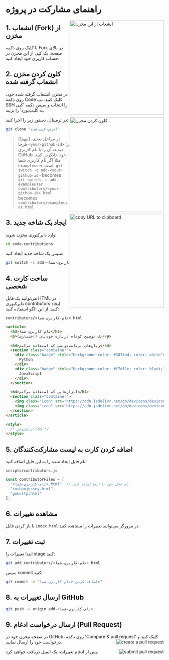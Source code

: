 
# راهنمای مشارکت در پروژه

<img align="right" width="300" src="https://firstcontributions.github.io/assets/Readme/fork.png" alt="انشعاب از این مخزن" />

## 1. انشعاب (Fork) از مخزن

با کلیک روی دکمه Fork در بالای صفحه، یک کپی از این مخزن در حساب کاربری خود ایجاد کنید.

## 2. کلون کردن مخزن انشعاب گرفته شده

در مخزن انشعاب گرفته شده خود، روی دکمه Code کلیک کنید. تب SSH را انتخاب و سپس دکمه 'کپی به کلیپ‌بورد' را بزنید.

<img align="right" width="300" src="https://firstcontributions.github.io/assets/Readme/clone.png" alt="کلون کردن مخزن" />
در ترمینال، دستور زیر را اجرا کنید:

```bash
git clone "آدرس-کپی-شده"
```

> [!مهم]
> در مراحل بعدی، هرجا `<your-github-id>` را دیدید، آن را با نام کاربری GitHub خود جایگزین کنید.
> مثلاً اگر نام کاربری شما `exampleuser` است:
> `git switch -c add-<your-github-id>` becomes `git switch -c add-exampleuser`  
> `contributors/<your-github-id>.html` becomes `contributors/exampleuser.html`

<img align="right" width="300" src="https://firstcontributions.github.io/assets/Readme/copy-to-clipboard.png" alt="copy URL to clipboard" />

## 3. ایجاد یک شاخه جدید

وارد دایرکتوری مخزن شوید:

```bash
cd code-contributions
```

سپس یک شاخه جدید ایجاد کنید:

```bash
git switch -c add-<نام-کاربری-شما>
```

## 4. ساخت کارت شخصی

می‌توانید یک فایل HTML در دایرکتوری contributors ایجاد کنید. از این الگو استفاده کنید:

`contributors/<نام-کاربری-شما>.html`
```html
<article>
  <h3>نام کاربری شما</h3>
  <p>یک توضیح کوتاه درباره خودتان (اختیاری)</p>
  
  <h4>زبان‌های برنامه‌نویسی که استفاده می‌کنم</h4>
  <section class="container">
    <div class="badge" style="background-color: #3874a4; color: white">
      Python
    </div>
    <div class="badge" style="background-color: #f7df1e; color: black;">
      JavaScript
    </div>
  </section>

  <h4>ابزارهایی که استفاده می‌کنم</h4>
  <section class="container">
    <img class="icon" src="https://cdn.jsdelivr.net/gh/devicons/devicon@latest/icons/bash/bash-original.svg" />
    <img class="icon" src="https://cdn.jsdelivr.net/gh/devicons/devicon@latest/icons/linux/linux-original.svg" />
  </section>
</article>

<style>
  /* استایل‌های CSS */
</style>
```

## 5. اضافه کردن کارت به لیست مشارکت‌کنندگان

نام فایل ایجاد شده را به این فایل اضافه کنید:

`scripts/contributors.js`
```js
const contributorFiles = [
  "<نام-کاربری-شما>.html", // نام فایل خود را اینجا اضافه کنید
  "roshanjossey.html",
  "gokultp.html"
];
```

## 6. مشاهده تغییرات

با باز کردن فایل `index.html` در مرورگر می‌توانید تغییرات را مشاهده کنید.

## 7. ثبت تغییرات

ابتدا تغییرات را stage کنید:

```bash
git add contributors/<نام-کاربری-شما>.html
```

سپس commit کنید:

```bash
git commit -m "اضافه کردن <نام-کاربری-شما>"
```

## 8. ارسال تغییرات به GitHub

```bash
git push -u origin add-<نام-کاربری-شما>
```

## 9. ارسال درخواست ادغام (Pull Request)

در صفحه مخزن خود در GitHub، روی دکمه 'Compare & pull request' کلیک کنید و درخواست خود را ارسال نمایید.
<img style="float: right;" src="https://firstcontributions.github.io/assets/Readme/compare-and-pull.png" alt="create a pull request" />

<img style="float: right;" src="https://firstcontributions.github.io/assets/Readme/submit-pull-request.png" alt="submit pull request" />
پس از ادغام تغییرات، یک ایمیل دریافت خواهید کرد.
